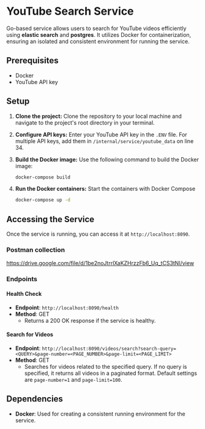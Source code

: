 # YouTube Search Service

Go-based service allows users to search for YouTube videos efficiently using **elastic search** and **postgres**. It utilizes Docker for containerization, ensuring an isolated and consistent environment for running the service.

## Prerequisites

- Docker
- YouTube API key

## Setup

1. **Clone the project:** Clone the repository to your local machine and navigate to the project's root directory in your terminal.

2. **Configure API keys:** Enter your YouTube API key in the `.ENV` file. For multiple API keys, add them in `/internal/service/youtube_data` on line 34.

3. **Build the Docker image:** Use the following command to build the Docker image:
   ```bash
   docker-compose build
4. **Run the Docker containers:**
   Start the containers with Docker Compose
    ```bash
   docker-compose up -d
   ```
## Accessing the Service

Once the service is running, you can access it at `http://localhost:8090`.

### Postman collection
https://drive.google.com/file/d/1be2noJtrrlXaKZHrzzFb6_Uq_tCS3tNI/view

### Endpoints

#### Health Check
- **Endpoint**: `http://localhost:8090/health`
- **Method**: GET
    - Returns a 200 OK response if the service is healthy.

#### Search for Videos
- **Endpoint**: `http://localhost:8090/videos/search?search-query=<QUERY>&page-number=<PAGE_NUMBER>&page-limit=<PAGE_LIMIT>`
- **Method**: GET
    - Searches for videos related to the specified query. If no query is specified, it returns all videos in a paginated format. Default settings are `page-number=1` and `page-limit=100`.

## Dependencies
- **Docker**: Used for creating a consistent running environment for the service.


